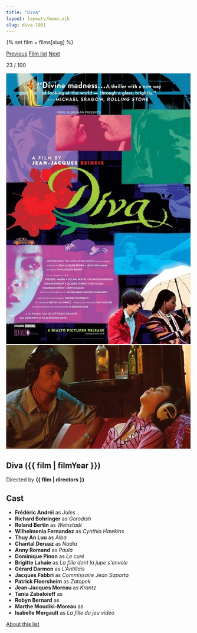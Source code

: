 ```yaml
---
title: "Diva"
layout: layouts/home.njk
slug: diva-1981
---
```


{% set film = films[slug] %}

<nav class="films">
  <a class="prev" href="../being-there-1979">Previous</a>
  <a href="../">Film list</a>
  <a class="next" href="../gregorys-girl-1981">Next</a>
</nav>

<p>23 / 100</p>

<article class="film">
  <div class="backdrop-and-poster">
    <img class="poster" src="../films/posters/diva-1981.jpg" alt="">
    <img class="backdrop" src="../films/backdrops/diva-1981.jpg" alt="">
  </div>

  <h1>Diva ({{ film | filmYear }})</h1>

  <p class="director">
    Directed by <strong>{{ film | directors }}</strong>
  </p>


  <h2>
    Cast
  </h2>
  <ul>
            <li><strong>Frédéric Andréi</strong> as <em>Jules</em></li>
        <li><strong>Richard Bohringer</strong> as <em>Gorodish</em></li>
        <li><strong>Roland Bertin</strong> as <em>Weinstadt</em></li>
        <li><strong>Wilhelmenia Fernandez</strong> as <em>Cynthia Hawkins</em></li>
        <li><strong>Thuy An Luu</strong> as <em>Alba</em></li>
        <li><strong>Chantal Deruaz</strong> as <em>Nadia</em></li>
        <li><strong>Anny Romand</strong> as <em>Paula</em></li>
        <li><strong>Dominique Pinon</strong> as <em>Le curé</em></li>
        <li><strong>Brigitte Lahaie</strong> as <em>La fille dont la jupe s'envole</em></li>
        <li><strong>Gérard Darmon</strong> as <em>L'Antillais</em></li>
        <li><strong>Jacques Fabbri</strong> as <em>Commissaire Jean Saporta</em></li>
        <li><strong>Patrick Floersheim</strong> as <em>Zatopek</em></li>
        <li><strong>Jean-Jacques Moreau</strong> as <em>Krantz</em></li>
        <li><strong>Tania Zabaloieff</strong> as <em></em></li>
        <li><strong>Robyn Bernard</strong> as <em></em></li>
        <li><strong>Marthe Moudiki-Moreau</strong> as <em></em></li>
        <li><strong>Isabelle Mergault</strong> as <em>La fille du jeu vidéo</em></li>
  </ul>
</article>
<footer>
  <a href="../about">About this list</a>
</footer>
